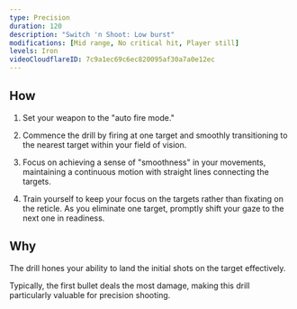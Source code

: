 ```yaml
---
type: Precision
duration: 120
description: "Switch 'n Shoot: Low burst"
modifications: [Mid range, No critical hit, Player still]
levels: Iron
videoCloudflareID: 7c9a1ec69c6ec820095af30a7a0e12ec
---
```


## How

1. Set your weapon to the "auto fire mode."

2. Commence the drill by firing at one target and smoothly transitioning to the nearest target within your field of vision.

3. Focus on achieving a sense of "smoothness" in your movements, maintaining a continuous motion with straight lines connecting the targets.

4. Train yourself to keep your focus on the targets rather than fixating on the reticle. As you eliminate one target, promptly shift your gaze to the next one in readiness.

## Why

The drill hones your ability to land the initial shots on the target effectively.

Typically, the first bullet deals the most damage, making this drill particularly valuable for precision shooting.
